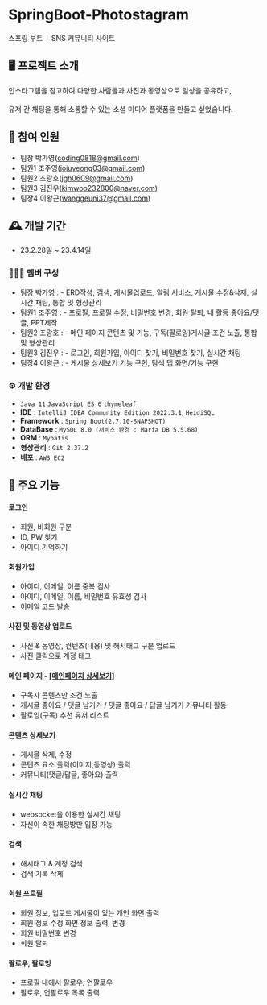# SpringBoot-Photostagram
스프링 부트 + SNS 커뮤니티 사이트

## 🖥️  프로젝트 소개 
인스타그램을 참고하여 다양한 사람들과 사진과 동영상으로 일상을 공유하고, <br><br>유저 간 채팅을 통해 소통할 수 있는 소셜 미디어 플랫폼을 만들고 싶었습니다.
<br>
## 🧑‍ 참여 인원
 -  팀장 박가영(coding0818@gmail.com)
 - 팀원1 조주영(jojuyeong03@gmail.com)
 - 팀원2 조광호(jgh0609@gmail.com)
 - 팀원3 김진우(kimwoo232800@naver.com)
 - 팀장4 이왕근(wanggeuni37@gmail.com)
## 🕰️ 개발 기간
 - 23.2.28일 ~ 23.4.14일
 
### 🧑‍🤝‍🧑 멤버 구성
 -  팀장 박가영 : - ERD작성, 검색, 게시물업로드, 알림 서비스, 게시물 수정&삭제, 실시간 채팅, 통합 및 형상관리
 - 팀원1 조주영 : - 프로필, 프로필 수정, 비밀번호 변경, 회원 탈퇴, 내 활동 좋아요/댓글, PPT제작
 - 팀원2 조광호 : - 메인 페이지 콘텐츠 및 기능, 구독(팔로잉)게시글 조건 노출, 통합 및 형상관리
 - 팀원3 김진우 : - 로그인, 회원가입, 아이디 찾기, 비밀번호 찾기, 실시간 채팅
 - 팀장4 이왕근 : - 게시물 상세보기 기능 구현, 탐색 탭 화면/기능 구현

### ⚙️ 개발 환경
 - `Java 11` `JavaScript ES 6` `thymeleaf`
 - **IDE** : `IntelliJ IDEA Community Edition 2022.3.1`, `HeidiSQL`
 - **Framework** : `Spring Boot(2.7.10-SNAPSHOT)`
 - **DataBase** : `MySQL 8.0 (서비스 환경 : Maria DB 5.5.68)`
 - **ORM** : `Mybatis`
 - **형상관리** : `Git 2.37.2`
 - **배포** : `AWS EC2`
## 📌 주요 기능
#### 로그인
 - 회원, 비회원 구분
 - ID, PW 찾기
 - 아이디 기억하기
#### 회원가입
 - 아이디, 이메일, 이름 중복 검사
 - 아이디, 이메일, 이름, 비밀번호 유효성 검사
 - 이메일 코드 발송
#### 사진 및 동영상 업로드
 - 사진 & 동영상, 컨텐츠(내용) 및 해시태그 구분 업로드
 - 사진 클릭으로 계정 태그
#### 메인 페이지 - [[메인페이지 상세보기]](https://github.com/JGwanghou/Photostagram_/wiki/%EA%B8%B0%EB%8A%A5%EC%86%8C%EA%B0%9C(%EB%A9%94%EC%9D%B8%ED%8E%98%EC%9D%B4%EC%A7%80))
 - 구독자 콘텐츠만 조건 노출 
 - 게시글 좋아요 / 댓글 남기기 / 댓글 좋아요 / 답글 남기기 커뮤니티 활동
 - 팔로잉(구독) 추천 유저 리스트
#### 콘텐츠 상세보기
 - 게시물 삭제, 수정
 - 콘텐츠 요소 출력(이미지,동영상) 출력
 - 커뮤니티(댓글/답글, 좋아요) 출력
#### 실시간 채팅
 - websocket을 이용한 실시간 채팅
 - 자신이 속한 채팅방만 입장 가능
#### 검색
 - 해시태그 & 계정 검색
 - 검색 기록 삭제
#### 회원 프로필
- 회원 정보, 업로드 게시물이 있는 개인 화면 출력
- 회원 정보 수정 화면 정보 출력, 변경
- 회원 비밀번호 변경
- 회원 탈퇴
#### 팔로우, 팔로잉
- 프로필 내에서 팔로우, 언팔로우
- 팔로우, 언팔로우 목록 출력
